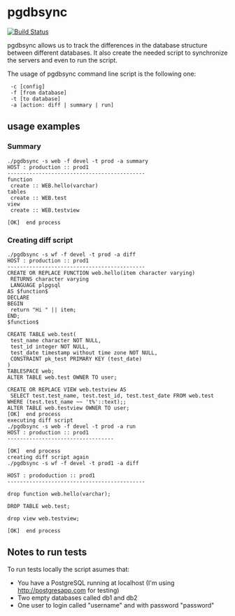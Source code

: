 pgdbsync
===========

[![Build Status](https://travis-ci.org/gonzalo123/pgdbsync.svg?branch=master)](https://travis-ci.org/gonzalo123/pgdbsync)

pgdbsync allows us to track the differences in the database structure between different databases. It also create the needed script to synchronize the servers and even to run the script.

The usage of pgdbsync command line script is the following one:
```
 -c [config]
 -f [from database]
 -t [to database]
 -a [action: diff | summary | run]
```

## usage examples

### Summary
```
./pgdbsync -s web -f devel -t prod -a summary
HOST : production :: prod1
--------------------------------------------
function
 create :: WEB.hello(varchar)
tables
 create :: WEB.test
view
 create :: WEB.testview

[OK]  end process
```

### Creating diff script
```
./pgdbsync -s wf -f devel -t prod -a diff
HOST : production :: prod1
--------------------------------------------
CREATE OR REPLACE FUNCTION web.hello(item character varying)
 RETURNS character varying
 LANGUAGE plpgsql
AS $function$
DECLARE
BEGIN
 return "Hi " || item;
END;
$function$

CREATE TABLE web.test(
 test_name character NOT NULL,
 test_id integer NOT NULL,
 test_date timestamp without time zone NOT NULL,
 CONSTRAINT pk_test PRIMARY KEY (test_date)
)
TABLESPACE web;
ALTER TABLE web.test OWNER TO user;

CREATE OR REPLACE VIEW web.testview AS
 SELECT test.test_name, test.test_id, test.test_date FROM web.test WHERE (test.test_name ~~ 't%'::text);;
ALTER TABLE web.testview OWNER TO user;
[OK]  end process
executing diff script
./pgdbsync -s web -f devel -t prod -a run
HOST : production :: prod1
----------------------------------
﻿
[OK]  end process
creating diff script again
./pgdbsync -s wf -f devel -t prod1 -a diff

HOST : prododuction :: prod1
--------------------------------------------

drop function web.hello(varchar);

DROP TABLE web.test;

drop view web.testview;

[OK]  end process
```

## Notes to run tests
To run tests locally the script asumes that:
- You have a PostgreSQL running at localhost (I'm using http://postgresapp.com for testing)
- Two empty databases called db1 and db2
- One user to login called "username" and with password "password"
